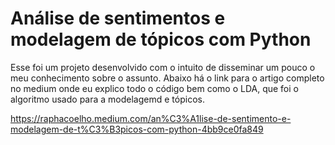 # Análise de sentimentos e modelagem de tópicos com Python

Esse foi um projeto desenvolvido com o intuito de disseminar um pouco o meu conhecimento sobre o assunto. Abaixo há o link para o artigo completo no medium onde eu explico todo o código bem como o LDA, que foi o algoritmo usado para a modelagemd e tópicos.

https://raphacoelho.medium.com/an%C3%A1lise-de-sentimento-e-modelagem-de-t%C3%B3picos-com-python-4bb9ce0fa849
